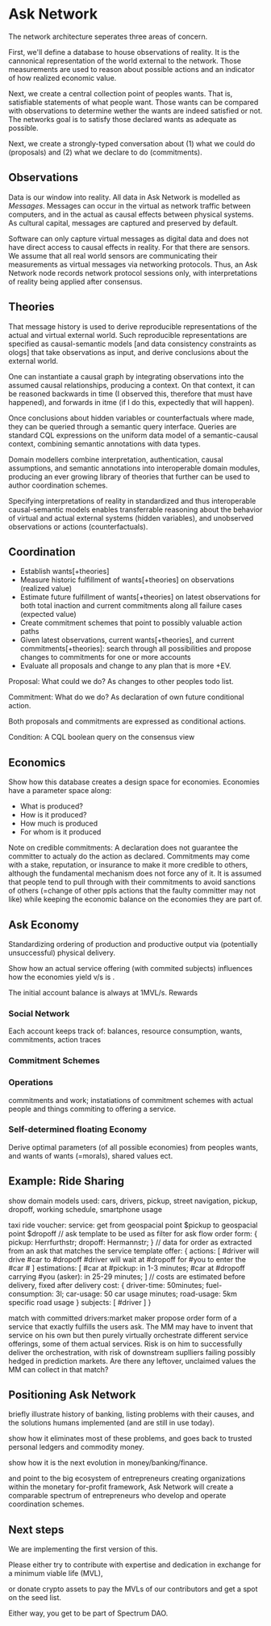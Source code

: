 # Ask Network

The network architecture seperates three areas of concern.

First, we'll define a database to house observations of reality. It is the cannonical representation of the world external to the network. Those measurements are used to reason about possible actions and an indicator of how realized economic value.

Next, we create a central collection point of peoples wants. That is, satisfiable statements of what people want. Those wants can be compared with observations to determine wether the wants are indeed satisfied or not. The networks goal is to satisfy those declared wants as adequate as possible.

Next, we create a strongly-typed conversation about (1) what we could do (proposals) and (2) what we declare to do (commitments).

## Observations

Data is our window into reality. All data in Ask Network is modelled as _Messages_. Messages can occur in the virtual as network traffic between computers, and in the actual as causal effects between physical systems. As cultural capital, messages are captured and preserved by default.

Software can only capture virtual messages as digital data and does not have direct access to causal effects in reality. For that there are sensors. We assume that all real world sensors are communicating their measurements as virtual messages via networking protocols. Thus, an Ask Network node records network protocol sessions only, with interpretations of reality being applied after consensus.

## Theories

That message history is used to derive reproducible representations of the actual and virtual external world. Such reproducible representations are specified as causal-semantic models [and data consistency constraints as ologs] that take observations as input, and derive conclusions about the external world.

One can instantiate a causal graph by integrating observations into the assumed causal relationships, producing a context. On that context, it can be reasoned backwards in time (I observed this, therefore that must have happened), and forwards in itme (if I do this, expectedly that will happen).

Once conclusions about hidden variables or counterfactuals where made, they can be queried through a semantic query interface. Queries are standard CQL expressions on the uniform data model of a semantic-causal context, combining semantic annotations with data types.

Domain modellers combine interpretation, authentication, causal assumptions, and semantic annotations into interoperable domain modules, producing an ever growing library of theories that further can be used to author coordination schemes.

Specifying interpretations of reality in standardized and thus interoperable causal-semantic models enables transferrable reasoning about the behavior of virtual and actual external systems (hidden variables), and unobserved observations or actions (counterfactuals).

## Coordination

- Establish wants[+theories]
- Measure historic fulfillment of wants[+theories] on observations (realized value)
- Estimate future fulfillment of wants[+theories] on latest observations for both total inaction and current commitments along all failure cases (expected value)
- Create commitment schemes that point to possibly valuable action paths
- Given latest observations, current wants[+theories], and current commitments[+theories]: search through all possibilities and propose changes to commitments for one or more accounts
- Evaluate all proposals and change to any plan that is more +EV.

Proposal: What could we do? As changes to other peoples todo list.

Commitment: What do we do? As declaration of own future conditional action.

Both proposals and commitments are expressed as conditional actions.

Condition: A CQL boolean query on the consensus view

## Economics

Show how this database creates a design space for economies. Economies have a parameter space along:

- What is produced?
- How is it produced?
- How much is produced
- For whom is it produced

Note on credible commitments: A declaration does not guarantee the committer to actualy do the action as declared. Commitments may come with a stake, reputation, or insurance to make it more credible to others, although the fundamental mechanism does not force any of it. It is assumed that people tend to pull through with their commitments to avoid sanctions of others (=change of other ppls actions that the faulty committer may not like) while keeping the economic balance on the economies they are part of.

## Ask Economy

Standardizing ordering of production and productive output via (potentially unsuccessful) physical delivery.

Show how an actual service offering (with commited subjects) influences how the economies yield v/s is .

The initial account balance is always at 1MVL/s. Rewards

### Social Network

Each account keeps track of: balances, resource consumption, wants, commitments, action traces

### Commitment Schemes

### Operations

commitments and work; instatiations of commitment schemes with actual people and things commiting to offering a service.

### Self-determined floating Economy

Derive optimal parameters (of all possible economies) from peoples wants, and wants of wants (=morals), shared values ect.

## Example: Ride Sharing

show domain models used: cars, drivers, pickup, street navigation, pickup, dropoff, working schedule, smartphone usage

taxi ride voucher:
service: get from geospacial point $pickup to geospacial point $dropoff // ask template to be used as filter for ask flow
order form: { pickup: Herrfurthstr; dropoff: Hermannstr; } // data for order as extracted from an ask that matches the service template
offer: {
    actions: [
        #driver will drive #car to #dropoff
        #driver will wait at #dropoff for #you to enter the #car
        #
    ]
    estimations: [
        #car at #pickup: in 1-3 minutes;
        #car at #dropoff carrying #you (asker): in 25-29 minutes;
    ]
    // costs are estimated before delivery, fixed after delivery
    cost: {
        driver-time: 50minutes;
        fuel-consumption: 3l;
        car-usage: 50 car usage minutes;
        road-usage: 5km specific road usage
    }
    subjects: [ #driver ]
}

match with committed drivers:market maker propose order form of a service that exactly fulfills the users ask. The MM may have to invent that service on his own but then purely virtually orchestrate different service offerings, some of them actual services. Risk is on him to successfully deliver the orchestration, with risk of downstream suplliers failing possibly hedged in prediction markets. Are there any leftover, unclaimed values the MM can collect in that match?

## Positioning Ask Network

briefly illustrate history of banking, listing problems with their causes, and the solutions humans implemented (and are still in use today).

show how it eliminates most of these problems, and goes back to trusted personal ledgers and commodity money.

show how it is the next evolution in money/banking/finance.

and point to the big ecosystem of entrepreneurs creating organizations within the monetary for-profit framework, Ask Network will create a comparable spectrum of entrepreneurs who develop and operate coordination schemes.

## Next steps

We are implementing the first version of this.

Please either try to contribute with expertise and dedication in exchange for a minimum viable life (MVL),

or donate crypto assets to pay the MVLs of our contributors and get a spot on the seed list.

Either way, you get to be part of Spectrum DAO.
